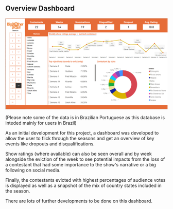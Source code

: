 ## Overview Dashboard

![Dashboard](dashboard.png)

(Please note some of the data is in Brazilian Portuguese as this database is inteded mainly for users in Brazil) 

As an initial development for this project, a dashboard was developed to allow the user to flick through the seasons and get an overview of key events like dropouts and disqualifications. 

Show ratings (where available) can also be seen overall and by week alongside the eviction of the week to see potential impacts from the loss of a contestant that had some importance to the show's narrative or a big following on social media.

Finally, the contestants evicted with highest percentages of audience votes is displayed as well as a snapshot of the mix of country states included in the season.

There are lots of further developments to be done on this dashboard.



